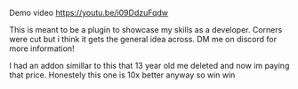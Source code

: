 Demo video https://youtu.be/i09DdzuFqdw

This is meant to be a plugin to showcase my skills as a developer. Corners were cut but i think it gets the general idea across. DM me on discord for more information!

I had an addon simillar to this that 13 year old me deleted and now im paying that price. Honestely this one is 10x better anyway so win win
